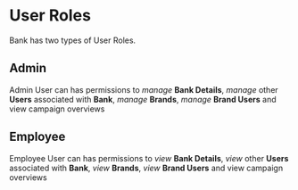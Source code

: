 
# User Roles

Bank has two types of User Roles.

## Admin
Admin User can has permissions to _manage_ **Bank Details**, _manage_ other **Users** associated with **Bank**, _manage_ **Brands**, _manage_ **Brand Users** and view campaign overviews

## Employee
Employee User can has permissions to _view_ **Bank Details**, _view_ other **Users** associated with **Bank**, 
_view_ **Brands**, _view_ **Brand Users** and view campaign overviews

